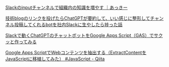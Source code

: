 [Slackのinputチャンネルで組織内の知識を増やす ｜あっきー](https://note.com/kuronekopunk/n/n83a5f736b609)

[技術blogのリンクを投げたらChatGPTが要約して、いい感じに整形してチャンネル投稿してくれるbotを社内Slackに生やしたら捗った話](https://zenn.dev/sigmai_tech/articles/368533f22feb7f)

[Slackで動くChatGPTのチャットボットをGoogle Apps Script（GAS）でサクッと作ってみる](https://storage.googleapis.com/zenn-user-upload/02bc631b5dfb-20230710.png)

[Google Apps ScriptでWebコンテンツを抽出する（ExtractContentをJavaScriptに移植してみた） \#JavaScript \- Qiita](https://qiita.com/takatama/items/6f86d0d1e0de601506b5)
